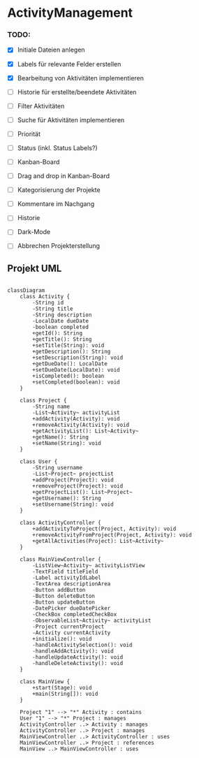 # ActivityManagement


### TODO:

- [X] Initiale Dateien anlegen
- [X] Labels für relevante Felder erstellen
- [X] Bearbeitung von Aktivitäten implementieren
- [ ] Historie für erstellte/beendete Aktivitäten
- [ ] Filter Aktivitäten
- [ ] Suche für Aktivitäten implementieren

- [ ] Priorität
- [ ] Status (inkl. Status Labels?)
- [ ] Kanban-Board
- [ ] Drag and drop in Kanban-Board
- [ ] Kategorisierung der Projekte
- [ ] Kommentare im Nachgang
- [ ] Historie
- [ ] Dark-Mode
- [ ] Abbrechen Projekterstellung

## Projekt UML

``` mermaid

classDiagram
    class Activity {
        -String id
        -String title
        -String description
        -LocalDate dueDate
        -boolean completed
        +getId(): String
        +getTitle(): String
        +setTitle(String): void
        +getDescription(): String
        +setDescription(String): void
        +getDueDate(): LocalDate
        +setDueDate(LocalDate): void
        +isCompleted(): boolean
        +setCompleted(boolean): void
    }

    class Project {
        -String name
        -List~Activity~ activityList
        +addActivity(Activity): void
        +removeActivity(Activity): void
        +getActivityList(): List~Activity~
        +getName(): String
        +setName(String): void
    }

    class User {
        -String username
        -List~Project~ projectList
        +addProject(Project): void
        +removeProject(Project): void
        +getProjectList(): List~Project~
        +getUsername(): String
        +setUsername(String): void
    }

    class ActivityController {
        +addActivityToProject(Project, Activity): void
        +removeActivityFromProject(Project, Activity): void
        +getAllActivities(Project): List~Activity~
    }

    class MainViewController {
        -ListView~Activity~ activityListView
        -TextField titleField
        -Label activityIdLabel
        -TextArea descriptionArea
        -Button addButton
        -Button deleteButton
        -Button updateButton
        -DatePicker dueDatePicker
        -CheckBox completedCheckBox
        -ObservableList~Activity~ activityList
        -Project currentProject
        -Activity currentActivity
        +initialize(): void
        -handleActivitySelection(): void
        -handleAddActivity(): void
        -handleUpdateActivity(): void
        -handleDeleteActivity(): void
    }

    class MainView {
        +start(Stage): void
        +main(String[]): void
    }

    Project "1" --> "*" Activity : contains
    User "1" --> "*" Project : manages
    ActivityController ..> Activity : manages
    ActivityController ..> Project : manages
    MainViewController ..> ActivityController : uses
    MainViewController ..> Project : references
    MainView ..> MainViewController : uses
```

